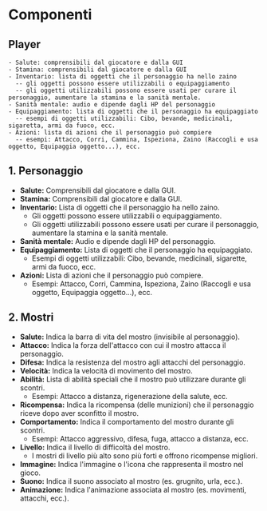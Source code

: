# Componenti
  ## Player
    - Salute: comprensibili dal giocatore e dalla GUI
    - Stamina: comprensibili dal giocatore e dalla GUI
    - Inventario: lista di oggetti che il personaggio ha nello zaino
      -- gli oggetti possono essere utilizzabili o equipaggiamento
      -- gli oggetti utilizzabili possono essere usati per curare il personaggio, aumentare la stamina e la sanità mentale.
    - Sanità mentale: audio e dipende dagli HP del personaggio
    - Equipaggiamento: lista di oggetti che il personaggio ha equipaggiato
      -- esempi di oggetti utilizzabili: Cibo, bevande, medicinali, sigaretta, armi da fuoco, ecc.
    - Azioni: lista di azioni che il personaggio può compiere
      -- esempi: Attacco, Corri, Cammina, Ispeziona, Zaino (Raccogli e usa oggetto, Equipaggia oggetto...), ecc.

## 1. Personaggio
- **Salute:** Comprensibili dal giocatore e dalla GUI.
- **Stamina:** Comprensibili dal giocatore e dalla GUI.
- **Inventario:** Lista di oggetti che il personaggio ha nello zaino.
  - Gli oggetti possono essere utilizzabili o equipaggiamento.
  - Gli oggetti utilizzabili possono essere usati per curare il personaggio, aumentare la stamina e la sanità mentale.
- **Sanità mentale:** Audio e dipende dagli HP del personaggio.
- **Equipaggiamento:** Lista di oggetti che il personaggio ha equipaggiato.
  - Esempi di oggetti utilizzabili: Cibo, bevande, medicinali, sigarette, armi da fuoco, ecc.
- **Azioni:** Lista di azioni che il personaggio può compiere.
  - Esempi: Attacco, Corri, Cammina, Ispeziona, Zaino (Raccogli e usa oggetto, Equipaggia oggetto...), ecc.

## 2. Mostri
- **Salute:** Indica la barra di vita del mostro (invisibile al personaggio).
- **Attacco:** Indica la forza dell'attacco con cui il mostro attacca il personaggio.
- **Difesa:** Indica la resistenza del mostro agli attacchi del personaggio.
- **Velocità:** Indica la velocità di movimento del mostro.
- **Abilità:** Lista di abilità speciali che il mostro può utilizzare durante gli scontri.
  - Esempi: Attacco a distanza, rigenerazione della salute, ecc.
- **Ricompensa:** Indica la ricompensa (delle munizioni) che il personaggio riceve dopo aver sconfitto il mostro.
- **Comportamento:** Indica il comportamento del mostro durante gli scontri.
  - Esempi: Attacco aggressivo, difesa, fuga, attacco a distanza, ecc.
- **Livello:** Indica il livello di difficoltà del mostro.
  - I mostri di livello più alto sono più forti e offrono ricompense migliori.
- **Immagine:** Indica l'immagine o l'icona che rappresenta il mostro nel gioco.
- **Suono:** Indica il suono associato al mostro (es. grugnito, urla, ecc.).
- **Animazione:** Indica l'animazione associata al mostro (es. movimenti, attacchi, ecc.).
